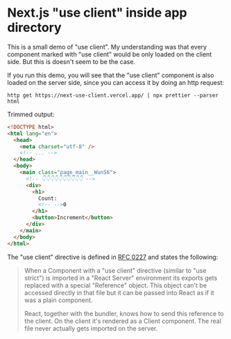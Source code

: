 # Next.js "use client" inside app directory

This is a small demo of "use client". My understanding was that every component
marked with "use client" would be only loaded on the client side. But this is
doesn't seem to be the case.

If you run this demo, you will see that the "use client" component is also
loaded on the server side, since you can access it by doing an http request:

```
http get https://next-use-client.vercel.app/ | npx prettier --parser html
```

Trimmed output:

```html
<!DOCTYPE html>
<html lang="en">
  <head>
    <meta charset="utf-8" />
    <!-- ... -->
  </head>
  <body>
    <main class="page_main__WunS6">
      <!-- 👇👇👇👇👇👇👇👇👇👇 -->
      <div>
        <h1>
          Count:
          <!-- -->0
        </h1>
        <button>Increment</button>
      </div>
    </main>
  </body>
</html>
```

The "use client" directive is defined in
[RFC 0227](https://github.com/reactjs/rfcs/blob/main/text/0227-server-module-conventions.md#use-client-directive)
and states the following:

> When a Component with a "use client" directive (similar to "use strict") is
> imported in a "React Server" environment its exports gets replaced with a
> special "Reference" object. This object can't be accessed directly in that
> file but it can be passed into React as if it was a plain component.
>
> React, together with the bundler, knows how to send this reference to the
> client. On the client it's rendered as a Client component. The real file never
> actually gets imported on the server.
